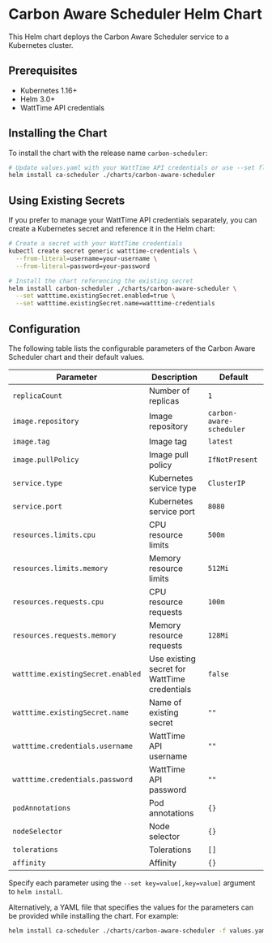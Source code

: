 # Carbon Aware Scheduler Helm Chart

This Helm chart deploys the Carbon Aware Scheduler service to a Kubernetes cluster.

## Prerequisites

- Kubernetes 1.16+
- Helm 3.0+
- WattTime API credentials

## Installing the Chart

To install the chart with the release name `carbon-scheduler`:

```bash
# Update values.yaml with your WattTime API credentials or use --set flags
helm install ca-scheduler ./charts/carbon-aware-scheduler
```

## Using Existing Secrets

If you prefer to manage your WattTime API credentials separately, you can create a Kubernetes secret and reference it in the Helm chart:

```bash
# Create a secret with your WattTime credentials
kubectl create secret generic watttime-credentials \
  --from-literal=username=your-username \
  --from-literal=password=your-password

# Install the chart referencing the existing secret
helm install carbon-scheduler ./charts/carbon-aware-scheduler \
  --set watttime.existingSecret.enabled=true \
  --set watttime.existingSecret.name=watttime-credentials
```

## Configuration

The following table lists the configurable parameters of the Carbon Aware Scheduler chart and their default values.

| Parameter | Description | Default |
| --------- | ----------- | ------- |
| `replicaCount` | Number of replicas | `1` |
| `image.repository` | Image repository | `carbon-aware-scheduler` |
| `image.tag` | Image tag | `latest` |
| `image.pullPolicy` | Image pull policy | `IfNotPresent` |
| `service.type` | Kubernetes service type | `ClusterIP` |
| `service.port` | Kubernetes service port | `8080` |
| `resources.limits.cpu` | CPU resource limits | `500m` |
| `resources.limits.memory` | Memory resource limits | `512Mi` |
| `resources.requests.cpu` | CPU resource requests | `100m` |
| `resources.requests.memory` | Memory resource requests | `128Mi` |
| `watttime.existingSecret.enabled` | Use existing secret for WattTime credentials | `false` |
| `watttime.existingSecret.name` | Name of existing secret | `""` |
| `watttime.credentials.username` | WattTime API username | `""` |
| `watttime.credentials.password` | WattTime API password | `""` |
| `podAnnotations` | Pod annotations | `{}` |
| `nodeSelector` | Node selector | `{}` |
| `tolerations` | Tolerations | `[]` |
| `affinity` | Affinity | `{}` |

Specify each parameter using the `--set key=value[,key=value]` argument to `helm install`.

Alternatively, a YAML file that specifies the values for the parameters can be provided while installing the chart. For example:

```bash
helm install ca-scheduler ./charts/carbon-aware-scheduler -f values.yaml
```
